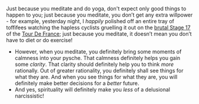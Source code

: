 <!-- title: Spirituality, FTW! -->

Just because you meditate and do yoga, don't expect only good things to happen  to you; just because you meditate, you don’t get any extra willpower - for example, yesterday night, I _happily_ polished off an entire tray of toffifees watching the hapless cyclists gruelling it out on the [brutal Stage 17](https://youtu.be/z-7FPqfdnMM) of the [Tour De France](https://en.wikipedia.org/wiki/Tour_de_France); just because you meditate, it doesn’t mean you don’t have to diet or do exercise!
-   However, when you meditate, you definitely bring some moments of calmness into your pysche. That calmness definitely helps you gain some  _clarity_. That clarity should definitely help you to think _more_ rationally. Out of greater rationality, you definitely shall see things for what they are. And when you see things for what they are, you will definitely make better decisions for a  _better_  future. 
- And yes, spirituality will definitely make you _less_ of a delusional narcissistic! 


